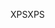 <span data-ttu-id="74327-101">XPS</span><span class="sxs-lookup"><span data-stu-id="74327-101">XPS</span></span>